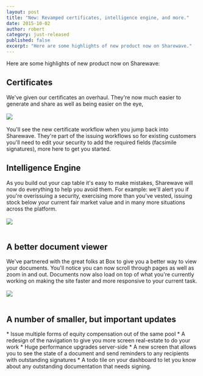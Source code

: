 ```yaml
---
layout: post
title: "New: Revamped certificates, intelligence engine, and more."
date: 2015-10-02
author: robert
category: just-released
published: false
excerpt: "Here are some highlights of new product now on Sharewave."
---
```

Here are some highlights of new product now on Sharewave:

<h2 style="text-align: left">Certificates</h2>
We've given our certificates an overhaul. They're now much easier to generate and share as well as being easier on the eye,
<br><br>
<img src="{{ site.url }}/images/july15_esign.png">
<br><br>
You'll see the new certificate workflow when you jump back into Sharewave. They're part of the issuing workflows so for existing customers you'll need to edit your security to add the required fields (facsimile signatures), more here to get you started.

<h2 style="text-align: left">Intelligence Engine</h2>
As you build out your cap table it's easy to make mistakes, Sharewave will now do everything to help you avoid them. For example: we'll alert you if you're overissuing a security, exercising more than you've vested, issuing stock below your current fair market value and in many more situations across the platform.
<br><br>
<img src="{{ site.url }}/images/july15_roundmodel.png">
<br><br>


<h2 style="text-align: left">A better document viewer</h2>
We've partnered with the great folks at Box to give you a better way to view your documents. You'll notice you can now scroll through pages as well as zoom in and out. Documents now also load on top of what you're currently working on making the site faster and more responsive to your current task.
<br><br>
<img src="{{ site.url }}/images/july15_roundmodel.png">
<br><br>

<h2 style="text-align: left">A number of smaller, but important updates</h2>
* Issue multiple forms of equity compensation out of the same pool
* A redesign of the navigation to give you more screen real-estate to do your work
* Huge performance upgrades server-side
* A new screen that allows you to see the state of a document and send reminders to any recipients with outstanding signatures
* A todo tile on your dashboard to let you know about any outstanding documentation that needs signing.